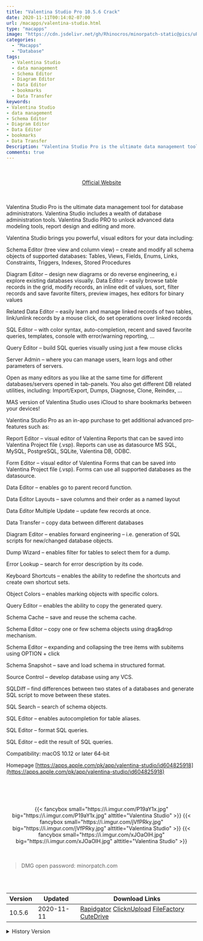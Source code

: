 ```yaml
---
title: "Valentina Studio Pro 10.5.6 Crack"
date: 2020-11-11T00:14:02-07:00
url: /macapps/valentina-studio.html
type: "macapps"
image: "https://cdn.jsdelivr.net/gh/Rhinocros/minorpatch-static@pics/uPic/8t1vOR.png"
categories:
  - "Macapps"
  - "Database"
tags:
  - Valentina Studio
  - data management
  - Schema Editor
  - Diagram Editor
  - Data Editor
  - bookmarks
  - Data Transfer
keywords:
- Valentina Studio
- data management
- Schema Editor
- Diagram Editor
- Data Editor
- bookmarks
- Data Transfer
Description: "Valentina Studio Pro is the ultimate data management tool for database administrators. Valentina Studio includes a wealth of database administration tools"
comments: true
---
```


<br/>
<br/>
<center>
<a href="https://apps.apple.com/pk/app/valentina-studio/id604825918" target="blank"><div class="border border-blue-500 rounded-lg transition duration-500 
    ease-in-out w-48 text-lg text-blue-500 text-center px-2 hover:bg-blue-500 hover:text-white">
  Official Website 
</div></a>
</center>
<br/>
<br/>

Valentina Studio Pro is the ultimate data management tool for database administrators. Valentina Studio includes a wealth of database administration tools. Valentina Studio PRO to unlock advanced data modeling tools, report design and editing and more.

Valentina Studio brings you powerful, visual editors for your data including:

Schema Editor (tree view and column view) – create and modify all schema objects of supported databases: Tables, Views, Fields, Enums, Links, Constraints, Triggers, Indexes, Stored Procedures

Diagram Editor – design new diagrams or do reverse engineering, e.i explore existing databases visually.
Data Editor – easily browse table records in the grid, modify records, an inline edit of values, sort, filter records and save favorite filters, preview images, hex editors for binary values

Related Data Editor – easily learn and manage linked records of two tables, link/unlink records by a mouse click, do set operations over linked records

SQL Editor – with color syntax, auto-completion, recent and saved favorite queries, templates, console with error/warning reporting, …

Query Editor – build SQL queries visually using just a few mouse clicks

Server Admin – where you can manage users, learn logs and other parameters of servers.

Open as many editors as you like at the same time for different databases/servers opened in tab-panels. You also get different DB related
utilities, including: Import/Export, Dumps, Diagnose, Clone, Reindex, …


MAS version of Valentina Studio uses iCloud to share bookmarks between your devices!

Valentina Studio Pro as an in-app purchase to get additional advanced pro-features such as:

Report Editor – visual editor of Valentina Reports that can be saved into Valentina Project file (.vsp). Reports can use as datasource MS SQL, MySQL, PostgreSQL, SQLite, Valentina DB, ODBC.

Form Editor – visual editor of Valentina Forms that can be saved into Valentina Project file (.vsp). Forms can use all supported databases as the datasource.

Data Editor – enables go to parent record function.

Data Editor Layouts – save columns and their order as a named layout

Data Editor Multiple Update – update few records at once.

Data Transfer – copy data between different databases

Diagram Editor – enables forward engineering – i.e. generation of SQL scripts for new/changed database objects.

Dump Wizard – enables filter for tables to select them for a dump.

Error Lookup – search for error description by its code.

Keyboard Shortcuts – enables the ability to redefine the shortcuts and create own shortcut sets.

Object Colors – enables marking objects with specific colors.

Query Editor – enables the ability to copy the generated query.

Schema Cache – save and reuse the schema cache.

Schema Editor – copy one or few schema objects using drag&drop mechanism.

Schema Editor – expanding and collapsing the tree items with subitems using OPTION + click

Schema Snapshot – save and load schema in structured format.

Source Control – develop database using any VCS.

SQLDiff – find differences between two states of a databases and generate SQL script to move between these states.

SQL Search – search of schema objects.

SQL Editor – enables autocompletion for table aliases.

SQL Editor – format SQL queries.

SQL Editor – edit the result of SQL queries.

Compatibility: macOS 10.12 or later 64-bit

Homepage [https://apps.apple.com/pk/app/valentina-studio/id604825918](https://apps.apple.com/pk/app/valentina-studio/id604825918)

<br/>
<br/>
<script async src="https://pagead2.googlesyndication.com/pagead/js/adsbygoogle.js"></script>
<ins class="adsbygoogle"
     style="display:block; text-align:center;"
     data-ad-layout="in-article"
     data-ad-format="fluid"
     data-ad-client="ca-pub-8746275014476192"
     data-ad-slot="5144997159"></ins>
<script>
     (adsbygoogle = window.adsbygoogle || []).push({});
</script>
<br/>
<br/>


<center>

<div class="w-full grid grid-cols-3 flex gap-2">
{{< fancybox small="https://i.imgur.com/P19aY1x.jpg" big="https://i.imgur.com/P19aY1x.jpg" alttitle="Valentina Studio" >}}
{{< fancybox small="https://i.imgur.com/jVfPRky.jpg" big="https://i.imgur.com/jVfPRky.jpg" alttitle="Valentina Studio" >}}
{{< fancybox small="https://i.imgur.com/xJOaOlH.jpg" big="https://i.imgur.com/xJOaOlH.jpg" alttitle="Valentina Studio" >}}
</div>

</center>

<br/>
<br/>


> DMG open password: minorpatch.com

<br/>

<br/>
<div id="history_version" class="history_version">

| Version | Updated | Download Links |
| ---- | ---- | ---- |
| 10.5.6 | 2020-11-11 | [Rapidgator](https://ouo.io/CAhUyp)   [ClicknUpload](https://ouo.io/7mXkQX)   [FileFactory](https://ouo.io/Np8Z7wQ)   [CuteDrive](https://ouo.io/Rl1qzEG) |
<details>
<summary>History Version</summary>

| Version | Updated | Download Links |
| ---- | ---- | ---- |
| 10.4.22 | 2020-08-25 | [UsersCloud](https://ouo.io/OGdtWh)   [ClicknUpload](https://ouo.io/yavXJw)   [FileFactory](https://ouo.io/k0ZVhj2)   [CuteDrive](https://ouo.io/B0xYSx) |
| 10.4.18 | 2020-08-03 | [UsersCloud](https://ouo.io/Ypr9dEf)   [ClicknUpload](https://ouo.io/KB47rt)   [FileFactory](https://ouo.io/aj4fSUw)   [CuteDrive](https://ouo.io/BOGt8V) |
| 10.4.16 | 2020-07-20 | [UsersCloud](https://ouo.io/YOhWlv)   [ClicknUpload](https://ouo.io/ReNHJBn)   [FileFactory](https://ouo.io/R4OuSR)   [CuteDrive](https://ouo.io/HQI5zr) |
| 10.4.6 | 2020-06-21 | [UsersCloud](https://ouo.io/h90mGMd)   [ClicknUpload](https://ouo.io/iRvqBg)   [FileFactory](https://ouo.io/ueQRYB)   [CuteDrive](https://ouo.io/7EPWCn) |
| 10.4 | 2020-05-26 | [UsersCloud](https://ouo.io/xtawGb)   [ClicknUpload](https://ouo.io/FwuCdK)   [FileFactory](https://ouo.io/vDONL4)   [CuteDrive](https://ouo.io/T63GGf) |
| 10.3 | 2020-05-13 | [UsersCloud](https://ouo.io/b8drezg)   [ClicknUpload](https://ouo.io/n9CtRNB)   [FileFactory](https://ouo.io/AlxXSW)   [CuteDrive](https://ouo.io/BKO6ZAJ) |
| 10.1.2 | 2020-04-13 | [UsersCloud](https://ouo.io/M1kmDh)   [ClicknUpload](https://ouo.io/T40c4x)   [FileFactory](https://ouo.io/uUqRwT)   [CuteDrive](https://ouo.io/UqZ0B5) |
| 10.1.1 | 2020-04-05 | [UsersCloud](https://ouo.io/o9DNQAB)   [ClicknUpload](https://ouo.io/ti2gjB)   [FileFactory](https://ouo.io/7jkYcM)   [CuteDrive](https://ouo.io/hg3ZYW) |
| 10.0 | 2020-03-14 | [UsersCloud](https://ouo.io/DtQmI6L)   [ClicknUpload](https://ouo.io/bMmh8g)   [FileFactory](https://ouo.io/C8I0md)   [CuteDrive](https://ouo.io/1oSUU2R) |
</details>

</div>
